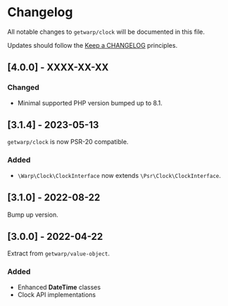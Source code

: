 # Changelog

All notable changes to `getwarp/clock` will be documented in this file.

Updates should follow the [Keep a CHANGELOG](http://keepachangelog.com/) principles.

## [4.0.0] - XXXX-XX-XX

### Changed

- Minimal supported PHP version bumped up to 8.1.

## [3.1.4] - 2023-05-13

`getwarp/clock` is now PSR-20 compatible.

### Added

- `\Warp\Clock\ClockInterface` now extends `\Psr\Clock\ClockInterface`.

## [3.1.0] - 2022-08-22

Bump up version.

## [3.0.0] - 2022-04-22

Extract from `getwarp/value-object`.

### Added

- Enhanced **DateTime** classes
- Clock API implementations
